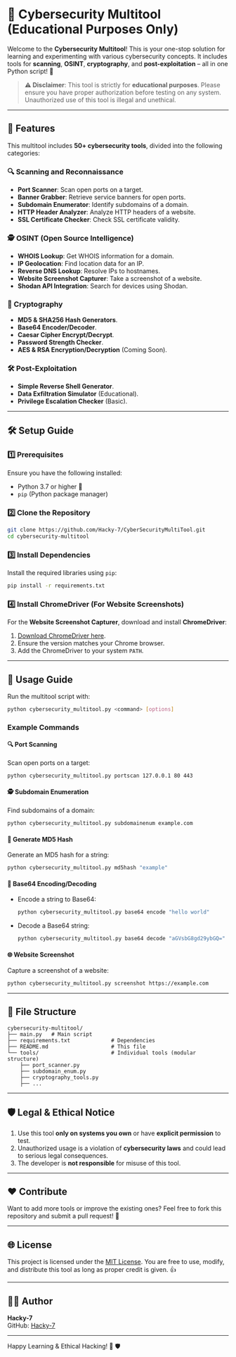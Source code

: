 # 🔐 Cybersecurity Multitool (Educational Purposes Only)

Welcome to the **Cybersecurity Multitool**! This is your one-stop solution for learning and experimenting with various cybersecurity concepts. It includes tools for **scanning**, **OSINT**, **cryptography**, and **post-exploitation** – all in one Python script! 🚀

> **⚠️ Disclaimer**: This tool is strictly for **educational purposes**. Please ensure you have proper authorization before testing on any system. Unauthorized use of this tool is illegal and unethical.

---

## 🌟 Features

This multitool includes **50+ cybersecurity tools**, divided into the following categories:

### 🔍 Scanning and Reconnaissance
- **Port Scanner**: Scan open ports on a target.
- **Banner Grabber**: Retrieve service banners for open ports.
- **Subdomain Enumerator**: Identify subdomains of a domain.
- **HTTP Header Analyzer**: Analyze HTTP headers of a website.
- **SSL Certificate Checker**: Check SSL certificate validity.

### 🕵️ OSINT (Open Source Intelligence)
- **WHOIS Lookup**: Get WHOIS information for a domain.
- **IP Geolocation**: Find location data for an IP.
- **Reverse DNS Lookup**: Resolve IPs to hostnames.
- **Website Screenshot Capturer**: Take a screenshot of a website.
- **Shodan API Integration**: Search for devices using Shodan.

### 🔐 Cryptography
- **MD5 & SHA256 Hash Generators**.
- **Base64 Encoder/Decoder**.
- **Caesar Cipher Encrypt/Decrypt**.
- **Password Strength Checker**.
- **AES & RSA Encryption/Decryption** (Coming Soon).

### 🛠️ Post-Exploitation
- **Simple Reverse Shell Generator**.
- **Data Exfiltration Simulator** (Educational).
- **Privilege Escalation Checker** (Basic).

---

## 🛠️ Setup Guide

### 1️⃣ Prerequisites
Ensure you have the following installed:
- Python 3.7 or higher 🐍
- `pip` (Python package manager)

### 2️⃣ Clone the Repository
```bash
git clone https://github.com/Hacky-7/CyberSecurityMultiTool.git
cd cybersecurity-multitool
```

### 3️⃣ Install Dependencies
Install the required libraries using `pip`:
```bash
pip install -r requirements.txt
```

### 4️⃣ Install ChromeDriver (For Website Screenshots)
For the **Website Screenshot Capturer**, download and install **ChromeDriver**:
1. [Download ChromeDriver here](https://chromedriver.chromium.org/downloads).
2. Ensure the version matches your Chrome browser.
3. Add the ChromeDriver to your system `PATH`.

---

## 🚀 Usage Guide

Run the multitool script with:
```bash
python cybersecurity_multitool.py <command> [options]
```

### Example Commands

#### 🔍 Port Scanning
Scan open ports on a target:
```bash
python cybersecurity_multitool.py portscan 127.0.0.1 80 443
```

#### 🕵️ Subdomain Enumeration
Find subdomains of a domain:
```bash
python cybersecurity_multitool.py subdomainenum example.com
```

#### 🔐 Generate MD5 Hash
Generate an MD5 hash for a string:
```bash
python cybersecurity_multitool.py md5hash "example"
```

#### 🔁 Base64 Encoding/Decoding
- Encode a string to Base64:
  ```bash
  python cybersecurity_multitool.py base64 encode "hello world"
  ```
- Decode a Base64 string:
  ```bash
  python cybersecurity_multitool.py base64 decode "aGVsbG8gd29ybGQ="
  ```

#### 🌐 Website Screenshot
Capture a screenshot of a website:
```bash
python cybersecurity_multitool.py screenshot https://example.com
```

---

## 📂 File Structure

```
cybersecurity-multitool/
├── main.py   # Main script
├── requirements.txt             # Dependencies
├── README.md                    # This file
└── tools/                       # Individual tools (modular structure)
    ├── port_scanner.py
    ├── subdomain_enum.py
    ├── cryptography_tools.py
    ├── ...
```

---

## 🛡️ Legal & Ethical Notice

1. Use this tool **only on systems you own** or have **explicit permission** to test.
2. Unauthorized usage is a violation of **cybersecurity laws** and could lead to serious legal consequences.
3. The developer is **not responsible** for misuse of this tool.

---

## ❤️ Contribute

Want to add more tools or improve the existing ones? Feel free to fork this repository and submit a pull request! 🤝

---

## 🌐 License

This project is licensed under the [MIT License](LICENSE). You are free to use, modify, and distribute this tool as long as proper credit is given. 👍

---

## 🧑‍💻 Author

**Hacky-7**  
GitHub: [Hacky-7](https://github.com/Hacky-7)

---

Happy Learning & Ethical Hacking! 🎉 🛡️
